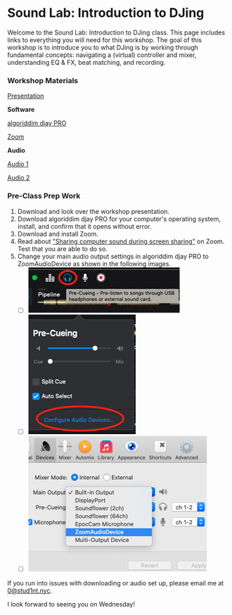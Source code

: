# Sound Lab: Introduction to DJing

Welcome to the Sound Lab: Introduction to DJing class. This page includes links to everything you will need for this workshop. The goal of this workshop is to introduce you to what DJing is by working through fundamental concepts: navigating a (virtual) controller and mixer, understanding EQ & FX, beat matching, and recording. 

### Workshop Materials

[Presentation](https://www.dropbox.com/s/d1nnud0s7uao5d8/presentation.pdf?dl=0)

**Software**

[algoriddim djay PRO](https://www.algoriddim.com/)

[Zoom](https://zoom.us/)

**Audio**

[Audio 1](https://www.dropbox.com/s/vyzrlaiwkzc9xzl/Audio1.mp3?dl=0)

[Audio 2](https://www.dropbox.com/s/9di9puv4aj7qg7e/Audio2.mp3?dl=0)

### Pre-Class Prep Work

1. Download and look over the workshop presentation. 
2. Download algoriddim djay PRO for your computer's operating system, install, and confirm that it opens without error.
3. Download and install Zoom. 
4. Read about ["Sharing computer sound during screen sharing"](https://support.zoom.us/hc/en-us/articles/201362643-Sharing-Computer-Sound-During-Screen-Sharing) on Zoom. Test that you are able to do so.
5. Change your main audio output settings in algoriddim djay PRO to ZoomAudioDevice as shown in the following images.
   - [ ]  ![One](./images/one.png)
   - [ ] ![Two](./images/two.png)
   - [ ] ![Three](./images/three.png)

If you run into issues with downloading or audio set up, please email me at [0@stud1nt.nyc](mailto:0@stud1nt.nyc). 

I look forward to seeing you on Wednesday! 

